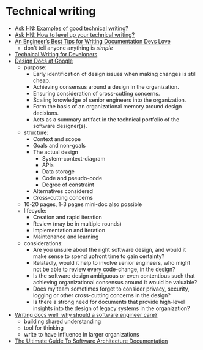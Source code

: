 # Technical writing

- [Ask HN: Examples of good technical writing?](https://news.ycombinator.com/item?id=31630915)
- [Ask HN: How to level up your technical writing?](https://news.ycombinator.com/item?id=31859040)
- [An Engineer’s Best Tips for Writing Documentation Devs Love](https://thenewstack.io/an-engineers-best-tips-for-writing-documentation-devs-love/)
  - don't tell anyone anything is _simple_
- [Technical Writing for Developers](https://css-tricks.com/technical-writing-for-developers/)
- [Design Docs at Google](https://www.industrialempathy.com/posts/design-docs-at-google/)
  - purpose:
    - Early identification of design issues when making changes is still cheap.
    - Achieving consensus around a design in the organization.
    - Ensuring consideration of cross-cutting concerns.
    - Scaling knowledge of senior engineers into the organization.
    - Form the basis of an organizational memory around design decisions.
    - Acts as a summary artifact in the technical portfolio of the software designer(s).
  - structure:
    - Context and scope
    - Goals and non-goals
    - The actual design
      - System-context-diagram
      - APIs
      - Data storage
      - Code and pseudo-code
      - Degree of constraint
    - Alternatives considered
    - Cross-cutting concerns
  - 10-20 pages, 1-3 pages mini-doc also possible
  - lifecycle:
    - Creation and rapid iteration
    - Review (may be in multiple rounds)
    - Implementation and iteration
    - Maintenance and learning
  - considerations:
    - Are you unsure about the right software design, and would it make sense to spend upfront time to gain certainty?
    - Relatedly, would it help to involve senior engineers, who might not be able to review every code-change, in the design?
    - Is the software design ambiguous or even contentious such that achieving organizational consensus around it would be valuable?
    - Does my team sometimes forget to consider privacy, security, logging or other cross-cutting concerns in the design?
    - Is there a strong need for documents that provide high-level insights into the design of legacy systems in the organization?
- [Writing docs well: why should a software engineer care?](https://surfingcomplexity.blog/2022/11/24/writing-docs-well-why-should-a-software-engineer-care/)
  - building shared understanding
  - tool for thinking
  - write to have influence in larger organizations
- [The Ultimate Guide To Software Architecture Documentation](https://www.workingsoftware.dev/software-architecture-documentation-the-ultimate-guide/)
